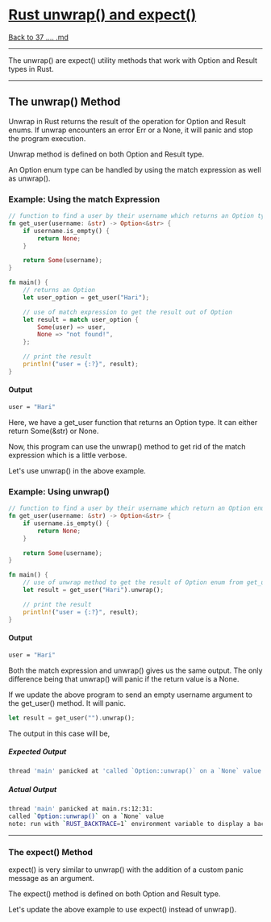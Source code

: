 # [Rust unwrap() and expect()](https://www.programiz.com/rust/unwrap-and-expect)

[Back to 37  .... .md](/documentation/37-Error-Handling.md)

____

The unwrap() are expect() utility methods that work with Option and Result types in Rust.

____

## The unwrap() Method

Unwrap in Rust returns the result of the operation for Option and Result enums. If unwrap encounters an error Err or a None, it will panic and stop the program execution.

Unwrap method is defined on both Option and Result type.

An Option enum type can be handled by using the match expression as well as unwrap().

### Example: Using the match Expression

```rust
// function to find a user by their username which returns an Option type
fn get_user(username: &str) -> Option<&str> {
    if username.is_empty() {
        return None;
    }

    return Some(username);
}

fn main() {
    // returns an Option
    let user_option = get_user("Hari");

    // use of match expression to get the result out of Option
    let result = match user_option {
        Some(user) => user,
        None => "not found!",
    };

    // print the result
    println!("user = {:?}", result);
}
```

#### Output

```bash
user = "Hari"
```

Here, we have a get_user function that returns an Option type. It can either return Some(&str) or None.

Now, this program can use the unwrap() method to get rid of the match expression which is a little verbose.

Let's use unwrap() in the above example.

### Example: Using unwrap()

```rust
// function to find a user by their username which return an Option enum
fn get_user(username: &str) -> Option<&str> {
    if username.is_empty() {
        return None;
    }

    return Some(username);
}

fn main() {
    // use of unwrap method to get the result of Option enum from get_user function
    let result = get_user("Hari").unwrap();

    // print the result
    println!("user = {:?}", result);
}
```

#### Output

```bash
user = "Hari"
```

Both the match expression and unwrap() gives us the same output. The only difference being that unwrap() will panic if the return value is a None.

If we update the above program to send an empty username argument to the get_user() method. It will panic.

```rust
let result = get_user("").unwrap();
```

The output in this case will be,

##### Expected Output

```bash
thread 'main' panicked at 'called `Option::unwrap()` on a `None` value', src/main.rs:12:31ßß
```

##### Actual Output

```bash
thread 'main' panicked at main.rs:12:31:
called `Option::unwrap()` on a `None` value
note: run with `RUST_BACKTRACE=1` environment variable to display a backtrace
```

____

### The expect() Method

expect() is very similar to unwrap() with the addition of a custom panic message as an argument.

The expect() method is defined on both Option and Result type.

Let's update the above example to use expect() instead of unwrap().


